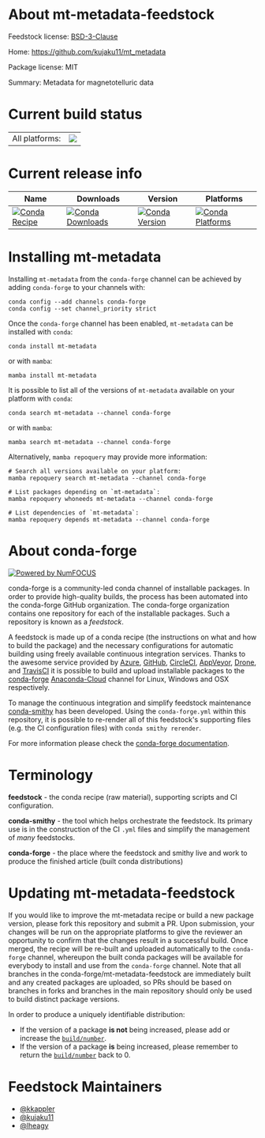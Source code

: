 About mt-metadata-feedstock
===========================

Feedstock license: [BSD-3-Clause](https://github.com/conda-forge/mt-metadata-feedstock/blob/main/LICENSE.txt)

Home: https://github.com/kujaku11/mt_metadata

Package license: MIT

Summary: Metadata for magnetotelluric data

Current build status
====================


<table><tr><td>All platforms:</td>
    <td>
      <a href="https://dev.azure.com/conda-forge/feedstock-builds/_build/latest?definitionId=12355&branchName=main">
        <img src="https://dev.azure.com/conda-forge/feedstock-builds/_apis/build/status/mt-metadata-feedstock?branchName=main">
      </a>
    </td>
  </tr>
</table>

Current release info
====================

| Name | Downloads | Version | Platforms |
| --- | --- | --- | --- |
| [![Conda Recipe](https://img.shields.io/badge/recipe-mt--metadata-green.svg)](https://anaconda.org/conda-forge/mt-metadata) | [![Conda Downloads](https://img.shields.io/conda/dn/conda-forge/mt-metadata.svg)](https://anaconda.org/conda-forge/mt-metadata) | [![Conda Version](https://img.shields.io/conda/vn/conda-forge/mt-metadata.svg)](https://anaconda.org/conda-forge/mt-metadata) | [![Conda Platforms](https://img.shields.io/conda/pn/conda-forge/mt-metadata.svg)](https://anaconda.org/conda-forge/mt-metadata) |

Installing mt-metadata
======================

Installing `mt-metadata` from the `conda-forge` channel can be achieved by adding `conda-forge` to your channels with:

```
conda config --add channels conda-forge
conda config --set channel_priority strict
```

Once the `conda-forge` channel has been enabled, `mt-metadata` can be installed with `conda`:

```
conda install mt-metadata
```

or with `mamba`:

```
mamba install mt-metadata
```

It is possible to list all of the versions of `mt-metadata` available on your platform with `conda`:

```
conda search mt-metadata --channel conda-forge
```

or with `mamba`:

```
mamba search mt-metadata --channel conda-forge
```

Alternatively, `mamba repoquery` may provide more information:

```
# Search all versions available on your platform:
mamba repoquery search mt-metadata --channel conda-forge

# List packages depending on `mt-metadata`:
mamba repoquery whoneeds mt-metadata --channel conda-forge

# List dependencies of `mt-metadata`:
mamba repoquery depends mt-metadata --channel conda-forge
```


About conda-forge
=================

[![Powered by
NumFOCUS](https://img.shields.io/badge/powered%20by-NumFOCUS-orange.svg?style=flat&colorA=E1523D&colorB=007D8A)](https://numfocus.org)

conda-forge is a community-led conda channel of installable packages.
In order to provide high-quality builds, the process has been automated into the
conda-forge GitHub organization. The conda-forge organization contains one repository
for each of the installable packages. Such a repository is known as a *feedstock*.

A feedstock is made up of a conda recipe (the instructions on what and how to build
the package) and the necessary configurations for automatic building using freely
available continuous integration services. Thanks to the awesome service provided by
[Azure](https://azure.microsoft.com/en-us/services/devops/), [GitHub](https://github.com/),
[CircleCI](https://circleci.com/), [AppVeyor](https://www.appveyor.com/),
[Drone](https://cloud.drone.io/welcome), and [TravisCI](https://travis-ci.com/)
it is possible to build and upload installable packages to the
[conda-forge](https://anaconda.org/conda-forge) [Anaconda-Cloud](https://anaconda.org/)
channel for Linux, Windows and OSX respectively.

To manage the continuous integration and simplify feedstock maintenance
[conda-smithy](https://github.com/conda-forge/conda-smithy) has been developed.
Using the ``conda-forge.yml`` within this repository, it is possible to re-render all of
this feedstock's supporting files (e.g. the CI configuration files) with ``conda smithy rerender``.

For more information please check the [conda-forge documentation](https://conda-forge.org/docs/).

Terminology
===========

**feedstock** - the conda recipe (raw material), supporting scripts and CI configuration.

**conda-smithy** - the tool which helps orchestrate the feedstock.
                   Its primary use is in the construction of the CI ``.yml`` files
                   and simplify the management of *many* feedstocks.

**conda-forge** - the place where the feedstock and smithy live and work to
                  produce the finished article (built conda distributions)


Updating mt-metadata-feedstock
==============================

If you would like to improve the mt-metadata recipe or build a new
package version, please fork this repository and submit a PR. Upon submission,
your changes will be run on the appropriate platforms to give the reviewer an
opportunity to confirm that the changes result in a successful build. Once
merged, the recipe will be re-built and uploaded automatically to the
`conda-forge` channel, whereupon the built conda packages will be available for
everybody to install and use from the `conda-forge` channel.
Note that all branches in the conda-forge/mt-metadata-feedstock are
immediately built and any created packages are uploaded, so PRs should be based
on branches in forks and branches in the main repository should only be used to
build distinct package versions.

In order to produce a uniquely identifiable distribution:
 * If the version of a package **is not** being increased, please add or increase
   the [``build/number``](https://docs.conda.io/projects/conda-build/en/latest/resources/define-metadata.html#build-number-and-string).
 * If the version of a package **is** being increased, please remember to return
   the [``build/number``](https://docs.conda.io/projects/conda-build/en/latest/resources/define-metadata.html#build-number-and-string)
   back to 0.

Feedstock Maintainers
=====================

* [@kkappler](https://github.com/kkappler/)
* [@kujaku11](https://github.com/kujaku11/)
* [@lheagy](https://github.com/lheagy/)

